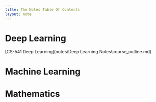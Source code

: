 ```yaml
---
title: The Notes Table Of Contents
layout: note
---
```


# Deep Learning 
[CS-541 Deep Learning](notes\Deep Learning Notes\course_outline.md)

# Machine Learning


# Mathematics